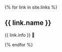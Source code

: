 {% for link in site.links %}
      
## {{ link.name }}

{{ link.info }}
&#xe182;

        
{% endfor %}
